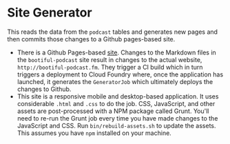 # Site Generator 

This reads the data from the `podcast` tables and generates new pages and then commits those changes to a Github pages-based site.

*   There is a Github Pages-based [site](https://github.com/bootiful-podcast/bootiful-podcast.github.io). 
    Changes to the Markdown files in the `bootiful-podcast` site result in changes to the 
    actual website, `http://bootiful-podcast.fm`. They trigger a CI build which in turn triggers a deployment to Cloud Foundry where, 
    once the application has launched, it generates the `GeneratorJob` which ultimately deploys the changes to Github. 
*   This site is a responsive mobile and desktop-based application. It uses considerable `.html` and `.css` to do the job. 
    CSS, JavaScript, and other assets are post-processed with a NPM package called Grunt. You'll need to re-run the Grunt job 
    every time you have made changes to the JavaScript and CSS. Run `bin/rebuild-assets.sh` to update the assets. 
    This assumes you have  `npm` installed on your machine. 

